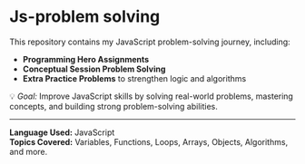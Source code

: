 # Js-problem solving

This repository contains my JavaScript problem-solving journey, including:

- **Programming Hero Assignments**  
- **Conceptual Session Problem Solving**  
- **Extra Practice Problems** to strengthen logic and algorithms  

💡 *Goal:* Improve JavaScript skills by solving real-world problems, mastering concepts, and building strong problem-solving abilities.

---
**Language Used:** JavaScript  
**Topics Covered:** Variables, Functions, Loops, Arrays, Objects, Algorithms, and more.
